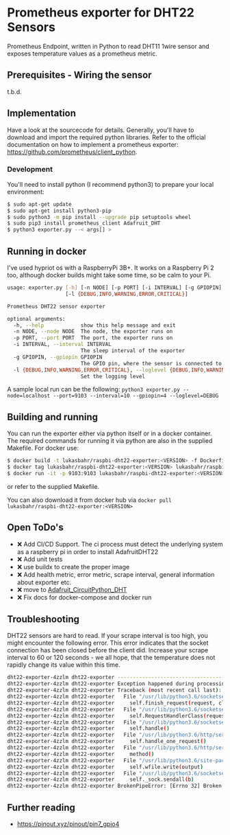 # Prometheus exporter for DHT22 Sensors 

Prometheus Endpoint, written in Python to read DHT11 1wire sensor and exposes temperature values as a prometheus metric.

## Prerequisites - Wiring the sensor

t.b.d.

## Implementation

Have a look at the sourcecode for details. Generally, you'll have to download and import the required python libraries.
Refer to the official documentation on how to implement a prometheus exporter: https://github.com/prometheus/client_python.

### Development

You'll need to install python (I recommend python3) to prepare your local environment: 

```bash
$ sudo apt-get update
$ sudo apt-get install python3-pip
$ sudo python3 -m pip install --upgrade pip setuptools wheel
$ sudo pip3 install prometheus_client Adafruit_DHT
$ python3 exporter.py --< args[] >
```

## Running in docker

I've used hypriot os with a RaspberryPi 3B+. It works on a Raspberry Pi 2 too, although docker builds might take some time, so be calm to your Pi.

```bash
usage: exporter.py [-h] [-n NODE] [-p PORT] [-i INTERVAL] [-g GPIOPIN]
                   [-l {DEBUG,INFO,WARNING,ERROR,CRITICAL}]

Prometheus DHT22 sensor exporter

optional arguments:
  -h, --help            show this help message and exit
  -n NODE, --node NODE  The node, the exporter runs on
  -p PORT, --port PORT  The port, the exporter runs on
  -i INTERVAL, --interval INTERVAL
                        The sleep interval of the exporter
  -g GPIOPIN, --gpiopin GPIOPIN
                        The GPIO pin, where the sensor is connected to
  -l {DEBUG,INFO,WARNING,ERROR,CRITICAL}, --loglevel {DEBUG,INFO,WARNING,ERROR,CRITICAL}
                        Set the logging level
```

A sample local run can be the following: `python3 exporter.py --node=localhost --port=9103 --interval=10 --gpiopin=4 --loglevel=DEBUG`

## Building and running

You can run the exporter either via python itself or in a docker container. The required commands for running it via python are 
also in the supplied Makefile. For docker use:

```bash
$ docker build -t lukasbahr/raspbi-dht22-exporter:<VERSION> -f Dockerfile .
$ docker tag lukasbahr/raspbi-dht22-exporter:<VERSION> lukasbahr/raspbi-dht22-exporter:<VERSION>
$ docker run -it -p 9103:9103 lukasbahr/raspbi-dht22-exporter:<VERSION>
```

or refer to the supplied Makefile.

You can also download it from docker hub via `docker pull lukasbahr/raspbi-dht22-exporter:<VERSION>`

## Open ToDo's

- :x: Add CI/CD Support. The ci process must detect the underlying system as a raspberry pi in order to install AdafruitDHT22
- :x: Add unit tests
- :x: use buildx to create the proper image
- :x: Add health metric, error metric, scrape interval, general information about exporter etc.
- :x: move to [Adafruit_CircuitPython_DHT](https://learn.adafruit.com/dht-humidity-sensing-on-raspberry-pi-with-gdocs-logging/python-setup)
- :x: Fix docs for docker-compose and docker run 

## Troubleshooting

DHT22 sensors are hard to read. If your scrape interval is too high, you might encounter the following error. This error indicates that the socket connection has been closed before the client did. Increase your scrape interval to 60 or 120 seconds - we all hope, that the temperature does not rapidly change its value within this time.

```bash
dht22-exporter-4zzlm dht22-exporter ----------------------------------------
dht22-exporter-4zzlm dht22-exporter Exception happened during processing of request from ('10.42.2.74', 36426)
dht22-exporter-4zzlm dht22-exporter Traceback (most recent call last):
dht22-exporter-4zzlm dht22-exporter   File "/usr/lib/python3.6/socketserver.py", line 654, in process_request_thread
dht22-exporter-4zzlm dht22-exporter     self.finish_request(request, client_address)
dht22-exporter-4zzlm dht22-exporter   File "/usr/lib/python3.6/socketserver.py", line 364, in finish_request
dht22-exporter-4zzlm dht22-exporter     self.RequestHandlerClass(request, client_address, self)
dht22-exporter-4zzlm dht22-exporter   File "/usr/lib/python3.6/socketserver.py", line 724, in __init__
dht22-exporter-4zzlm dht22-exporter     self.handle()
dht22-exporter-4zzlm dht22-exporter   File "/usr/lib/python3.6/http/server.py", line 418, in handle
dht22-exporter-4zzlm dht22-exporter     self.handle_one_request()
dht22-exporter-4zzlm dht22-exporter   File "/usr/lib/python3.6/http/server.py", line 406, in handle_one_request
dht22-exporter-4zzlm dht22-exporter     method()
dht22-exporter-4zzlm dht22-exporter   File "/usr/lib/python3.6/site-packages/prometheus_client/exposition.py", line 159, in do_GET
dht22-exporter-4zzlm dht22-exporter     self.wfile.write(output)
dht22-exporter-4zzlm dht22-exporter   File "/usr/lib/python3.6/socketserver.py", line 803, in write
dht22-exporter-4zzlm dht22-exporter     self._sock.sendall(b)
dht22-exporter-4zzlm dht22-exporter BrokenPipeError: [Errno 32] Broken pipe
```

## Further reading

- https://pinout.xyz/pinout/pin7_gpio4
